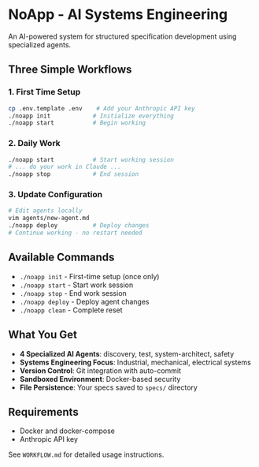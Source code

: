 # NoApp - AI Systems Engineering

An AI-powered system for structured specification development using specialized agents.

## Three Simple Workflows

### 1. First Time Setup
```bash
cp .env.template .env    # Add your Anthropic API key
./noapp init            # Initialize everything
./noapp start           # Begin working
```

### 2. Daily Work
```bash
./noapp start           # Start working session
# ... do your work in Claude ...
./noapp stop            # End session
```

### 3. Update Configuration
```bash
# Edit agents locally
vim agents/new-agent.md
./noapp deploy          # Deploy changes
# Continue working - no restart needed
```

## Available Commands
- `./noapp init` - First-time setup (once only)
- `./noapp start` - Start work session
- `./noapp stop` - End work session  
- `./noapp deploy` - Deploy agent changes
- `./noapp clean` - Complete reset

## What You Get
- **4 Specialized AI Agents**: discovery, test, system-architect, safety
- **Systems Engineering Focus**: Industrial, mechanical, electrical systems
- **Version Control**: Git integration with auto-commit
- **Sandboxed Environment**: Docker-based security
- **File Persistence**: Your specs saved to `specs/` directory

## Requirements
- Docker and docker-compose
- Anthropic API key

See `WORKFLOW.md` for detailed usage instructions.

